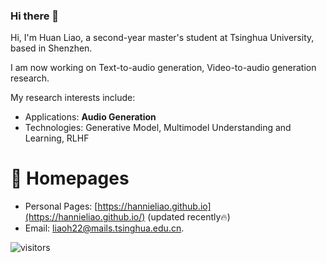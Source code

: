 ### Hi there 👋

Hi, I'm Huan Liao, a second-year master's student at Tsinghua University, based in Shenzhen.

I am now working on Text-to-audio generation, Video-to-audio generation research.

My research interests include:
- Applications: **Audio Generation**
- Technologies: Generative Model, Multimodel Understanding and Learning, RLHF

# 📎 Homepages
- Personal Pages: [https://hannieliao.github.io](https://hannieliao.github.io/) (updated recently🔥)
- Email: [liaoh22@mails.tsinghua.edu.cn](mailto:liaoh22@mails.tsinghua.edu.cn).

 ![visitors](https://visitor-badge.glitch.me/badge?page_id=hannieliao.github.io)

<!--
**Hannieliao/Hannieliao** is a ✨ _special_ ✨ repository because its `README.md` (this file) appears on your GitHub profile.

Here are some ideas to get you started:

- 🔭 I’m currently working on ...
- 🌱 I’m currently learning ...
- 👯 I’m looking to collaborate on ...
- 🤔 I’m looking for help with ...
- 💬 Ask me about ...
- 📫 How to reach me: ...
- 😄 Pronouns: ...
- ⚡ Fun fact: ...
-->
